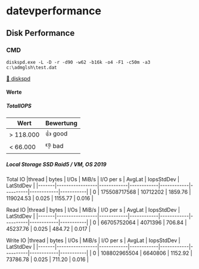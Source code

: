 # datevperformance

## Disk Performance

### CMD

```Shell
diskspd.exe -L -D -r -d90 -w62 -b16k -o4 -F1 -c50m -a3 c:\admglsh\test.dat
```
[:floppy_disk: diskspd](https://github.com/microsoft/diskspd)

#### Werte 
##### TotalIOPS

| Wert     | Bewertung |
|----------|-----------|
|> 118.000 |:+1: good  |
|< 66.000  |:-1: bad   |


##### Local Storage SSD Raid5 / VM, OS 2019
Total IO
|thread |       bytes     |   I/Os     |    MiB/s   |  I/O per s |  AvgLat  | IopsStdDev | LatStdDev |
|-------|-----------------|------------|------------|------------|----------|------------|-----------|
|     0 |    175508717568 |   10712202 |    1859.76 |  119024.53 |    0.025 |    1155.77 |     0.016 |


Read IO
|thread |       bytes     |   I/Os     |    MiB/s   |  I/O per s |  AvgLat  | IopsStdDev | LatStdDev |
|-------|-----------------|------------|------------|------------|----------|------------|-----------|
|     0 |     66705752064 |    4071396 |     706.84 |   45237.76 |    0.025 |     484.72 |     0.017 |


Write IO
|thread |       bytes     |   I/Os     |    MiB/s   |  I/O per s |  AvgLat  | IopsStdDev | LatStdDev |
|-------|-----------------|------------|------------|------------|----------|------------|-----------|
|     0 |    108802965504 |    6640806 |    1152.92 |   73786.78 |    0.025 |     711.20 |     0.016 |



